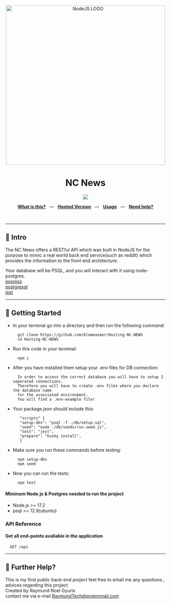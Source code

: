 <div align="center">
  <img src="https://bs-uploads.toptal.io/blackfish-uploads/components/seo/content/og_image_file/og_image/777184/secure-rest-api-in-nodejs-18f43b3033c239da5d2525cfd9fdc98f.png" alt="NodeJS LOGO" width=500 />
  <p></p>
  <h1>NC News</h1>
  <p></p>
  <sup>
    <a href="https://github.com/blameaimer/Hosting-NC-NEWS/actions">
      <img src="https://github.com/blameaimer/Hosting-NC-NEWS/actions/workflows/actions.yml/badge.svg" />
    </a>
  </sup>
  <br />
  <p align="center">
    <a href="#-intro"><b>What is this?</b></a>
    &nbsp;&nbsp;&mdash;&nbsp;&nbsp;
    <a href="https://nc-news-blame.herokuapp.com/api"><b>Hosted Version</b></a>
    &nbsp;&nbsp;&mdash;&nbsp;&nbsp;
    <a href="#-getting-started"><b>Usage</b></a>
    &nbsp;&nbsp;&mdash;&nbsp;&nbsp;
    <a href="#-further-help"><b>Need help?</b></a>
  </p>
  <br />
</div>

---


## 👋 Intro

The NC News offers a RESTful API which was built in NodeJS for the purpose to mimic a real world back end service(such as reddit) which provides the information to the front end architecture.

Your database will be PSQL, and you will interact with it using node-postgres.<br />
[express](https://expressjs.com/)<br />
[postgresql](https://www.postgresql.org/)<br />
[jest](https://jestjs.io/)

---

## 🚀 Getting Started

* In your terminal go into a directory and then run the following command:

        git clone https://github.com/blameaimer/Hosting-NC-NEWS
        cd Hosting-NC-NEWS


* Run this code in your terminal:

        npm i


* After you have installed them setup your .env files for DB connection:

        In order to access the correct database you will have to setup 2 seperated connections. 
        Therefore you will have to create .env files where you declare the database name 
        for the associated environment. 
        You will find a .env-example file!
        
* Your package.json should include this:

         "scripts" {
         "setup-dbs": "psql -f ./db/setup.sql",   
         "seed": "node ./db/seeds/run-seed.js", 
         "test": "jest",  
         "prepare": "husky install",   
         }

* Make sure you run these commands before testing:

        npm setup-dbs
        npm seed
* Now you can run the tests:

        npm test
   
#### Minimum Node.js & Postgres needed to run the project
* Node.js >= 17.2
* psql >= 12.9(ubuntu)
    
### API Reference

#### Get all end-points avaliable in the application

```http
  GET /api
```
---

## 👊 Further Help?
This is my first public back-end project feel free to email me any questions , advices regarding this project <br />
Created by Raymund Noel Gyuris <br />
contact me via e-mail RaymundTech@protonmail.com <br/>


 
<br />


